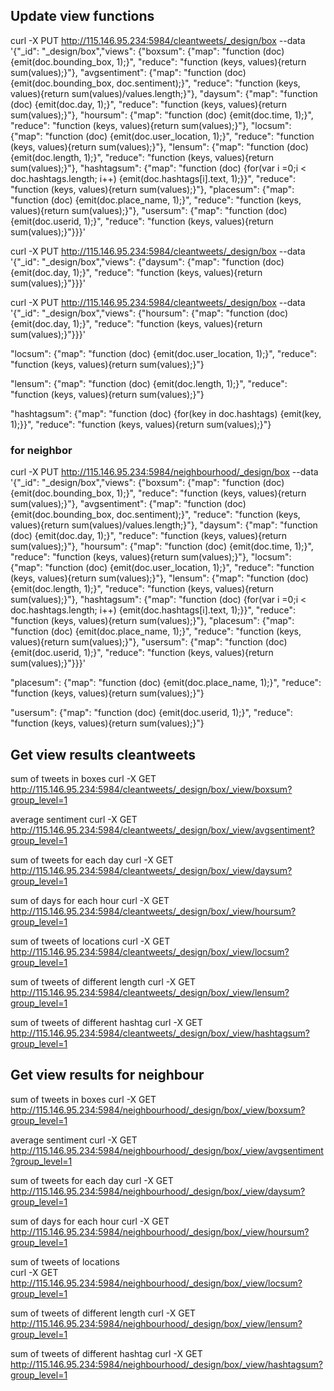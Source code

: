 
## Update view functions
curl -X PUT http://115.146.95.234:5984/cleantweets/_design/box --data '{"_id": "_design/box","views": {"boxsum": {"map": "function (doc) {emit(doc.bounding_box, 1);}", "reduce": "function (keys, values){return sum(values);}"}, "avgsentiment": {"map": "function (doc) {emit(doc.bounding_box, doc.sentiment);}", "reduce": "function (keys, values){return sum(values)/values.length;}"}, "daysum": {"map": "function (doc) {emit(doc.day, 1);}", "reduce": "function (keys, values){return sum(values);}"}, "hoursum": {"map": "function (doc) {emit(doc.time, 1);}", "reduce": "function (keys, values){return sum(values);}"}, "locsum": {"map": "function (doc) {emit(doc.user_location, 1);}", "reduce": "function (keys, values){return sum(values);}"}, "lensum": {"map": "function (doc) {emit(doc.length, 1);}", "reduce": "function (keys, values){return sum(values);}"}, "hashtagsum": {"map": "function (doc) {for(var i =0;i < doc.hashtags.length; i++) {emit(doc.hashtags[i].text, 1);}}", "reduce": "function (keys, values){return sum(values);}"}, "placesum": {"map": "function (doc) {emit(doc.place_name, 1);}", "reduce": "function (keys, values){return sum(values);}"}, "usersum": {"map": "function (doc) {emit(doc.userid, 1);}", "reduce": "function (keys, values){return sum(values);}"}}}'

curl -X PUT http://115.146.95.234:5984/cleantweets/_design/box --data '{"_id": "_design/box","views": {"daysum": {"map": "function (doc) {emit(doc.day, 1);}", "reduce": "function (keys, values){return sum(values);}"}}}'

curl -X PUT http://115.146.95.234:5984/cleantweets/_design/box --data '{"_id": "_design/box","views": {"hoursum": {"map": "function (doc) {emit(doc.day, 1);}", "reduce": "function (keys, values){return sum(values);}"}}}'

"locsum": {"map": "function (doc) {emit(doc.user_location, 1);}", "reduce": "function (keys, values){return sum(values);}"}

"lensum": {"map": "function (doc) {emit(doc.length, 1);}", "reduce": "function (keys, values){return sum(values);}"}

"hashtagsum": {"map": "function (doc) {for(key in doc.hashtags) {emit(key, 1);}}", "reduce": "function (keys, values){return sum(values);}"}

### for neighbor
curl -X PUT http://115.146.95.234:5984/neighbourhood/_design/box --data '{"_id": "_design/box","views": {"boxsum": {"map": "function (doc) {emit(doc.bounding_box, 1);}", "reduce": "function (keys, values){return sum(values);}"}, "avgsentiment": {"map": "function (doc) {emit(doc.bounding_box, doc.sentiment);}", "reduce": "function (keys, values){return sum(values)/values.length;}"}, "daysum": {"map": "function (doc) {emit(doc.day, 1);}", "reduce": "function (keys, values){return sum(values);}"}, "hoursum": {"map": "function (doc) {emit(doc.time, 1);}", "reduce": "function (keys, values){return sum(values);}"}, "locsum": {"map": "function (doc) {emit(doc.user_location, 1);}", "reduce": "function (keys, values){return sum(values);}"}, "lensum": {"map": "function (doc) {emit(doc.length, 1);}", "reduce": "function (keys, values){return sum(values);}"}, "hashtagsum": {"map": "function (doc) {for(var i =0;i < doc.hashtags.length; i++) {emit(doc.hashtags[i].text, 1);}}", "reduce": "function (keys, values){return sum(values);}"}, "placesum": {"map": "function (doc) {emit(doc.place_name, 1);}", "reduce": "function (keys, values){return sum(values);}"}, "usersum": {"map": "function (doc) {emit(doc.userid, 1);}", "reduce": "function (keys, values){return sum(values);}"}}}'

"placesum": {"map": "function (doc) {emit(doc.place_name, 1);}", "reduce": "function (keys, values){return sum(values);}"}

"usersum": {"map": "function (doc) {emit(doc.userid, 1);}", "reduce": "function (keys, values){return sum(values);}"}




## Get view results cleantweets

sum of tweets in boxes
curl -X GET http://115.146.95.234:5984/cleantweets/_design/box/_view/boxsum?group_level=1

average sentiment
curl -X GET http://115.146.95.234:5984/cleantweets/_design/box/_view/avgsentiment?group_level=1

sum of tweets for each day
curl -X GET http://115.146.95.234:5984/cleantweets/_design/box/_view/daysum?group_level=1


sum of days for each hour
curl -X GET http://115.146.95.234:5984/cleantweets/_design/box/_view/hoursum?group_level=1


sum of tweets of locations
curl -X GET http://115.146.95.234:5984/cleantweets/_design/box/_view/locsum?group_level=1

sum of tweets of different length
curl -X GET http://115.146.95.234:5984/cleantweets/_design/box/_view/lensum?group_level=1

sum of tweets of different hashtag
curl -X GET http://115.146.95.234:5984/cleantweets/_design/box/_view/hashtagsum?group_level=1



## Get view results for neighbour
sum of tweets in boxes
curl -X GET http://115.146.95.234:5984/neighbourhood/_design/box/_view/boxsum?group_level=1

average sentiment
curl -X GET http://115.146.95.234:5984/neighbourhood/_design/box/_view/avgsentiment?group_level=1

sum of tweets for each day
curl -X GET http://115.146.95.234:5984/neighbourhood/_design/box/_view/daysum?group_level=1


sum of days for each hour
curl -X GET http://115.146.95.234:5984/neighbourhood/_design/box/_view/hoursum?group_level=1


sum of tweets of locations <br>
curl -X GET http://115.146.95.234:5984/neighbourhood/_design/box/_view/locsum?group_level=1

sum of tweets of different length
curl -X GET http://115.146.95.234:5984/neighbourhood/_design/box/_view/lensum?group_level=1

sum of tweets of different hashtag
curl -X GET http://115.146.95.234:5984/neighbourhood/_design/box/_view/hashtagsum?group_level=1


